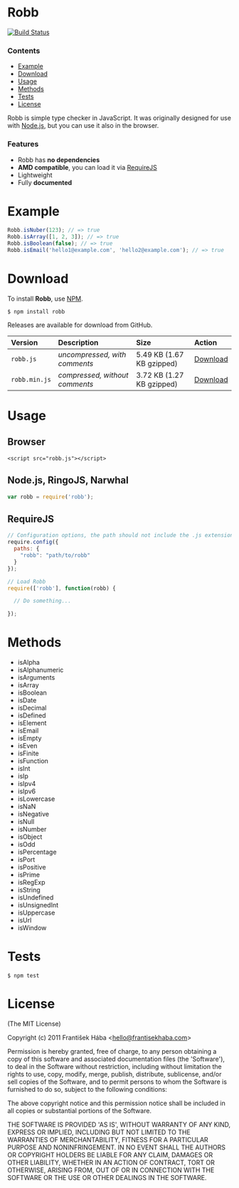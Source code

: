# Robb

[![Build Status](https://secure.travis-ci.org/Baggz/Robb.png)](http://travis-ci.org/Baggz/Robb)

### Contents

* [Example](#example)
* [Download](#download)
* [Usage](#usage)
* [Methods](#methods)
* [Tests](#tests)
* [License](#license)

Robb is simple type checker in JavaScript. It was originally designed for use with [Node.js](http://nodejs.org/), but you can use it also in the browser.

### Features

* Robb has **no dependencies**
* **AMD compatible**, you can load it via [RequireJS](https://github.com/jrburke/requirejs)
* Lightweight
* Fully **documented**

<a name="example"></a>
# Example

```javascript
Robb.isNuber(123); // => true
Robb.isArray([1, 2, 3]); // => true
Robb.isBoolean(false); // => true
Robb.isEmail('hello1@example.com', 'hello2@example.com'); // => true
```

<a name="download"></a>
# Download

To install **Robb**, use [NPM](http://npmjs.org/).

```
$ npm install robb
```

Releases are available for download from GitHub.

| **Version** | **Description** | **Size** | **Action** |
|:------------|:----------------|:---------|:-----------|
| `robb.js` | *uncompressed, with comments* | 5.49 KB (1.67 KB gzipped) | [Download](https://raw.github.com/Baggz/Robb/master/src/robb.js) |
| `robb.min.js` | *compressed, without comments* | 3.72 KB (1.27 KB gzipped) | [Download](https://raw.github.com/Baggz/Robb/master/dist/robb.min.js) |

<a name="usage"></a>
# Usage

## Browser

```
<script src="robb.js"></script>
```

## Node.js, RingoJS, Narwhal

```javascript
var robb = require('robb');
```

## RequireJS

```javascript
// Configuration options, the path should not include the .js extension
require.config({
  paths: {
    "robb": "path/to/robb"
  }
});

// Load Robb
require(['robb'], function(robb) {

  // Do something...

});
```
<a name="methods"></a>
# Methods

* isAlpha
* isAlphanumeric
* isArguments
* isArray
* isBoolean
* isDate
* isDecimal
* isDefined
* isElement
* isEmail
* isEmpty
* isEven
* isFinite
* isFunction
* isInt
* isIp
* isIpv4
* isIpv6
* isLowercase
* isNaN
* isNegative
* isNull
* isNumber
* isObject
* isOdd
* isPercentage
* isPort
* isPositive
* isPrime
* isRegExp
* isString
* isUndefined
* isUnsignedInt
* isUppercase
* isUrl
* isWindow

<a name="tests"></a>
# Tests

```
$ npm test
```

<a name="license"></a>
# License

(The MIT License)

Copyright (c) 2011 František Hába &lt;hello@frantisekhaba.com&gt;

Permission is hereby granted, free of charge, to any person obtaining a copy of this software and associated documentation files (the 'Software'), to deal in the Software without restriction, including without limitation the rights to use, copy, modify, merge, publish, distribute, sublicense, and/or sell copies of the Software, and to permit persons to whom the Software is furnished to do so, subject to the following conditions:

The above copyright notice and this permission notice shall be included in all copies or substantial portions of the Software.

THE SOFTWARE IS PROVIDED 'AS IS', WITHOUT WARRANTY OF ANY KIND, EXPRESS OR IMPLIED, INCLUDING BUT NOT LIMITED TO THE WARRANTIES OF MERCHANTABILITY, FITNESS FOR A PARTICULAR PURPOSE AND NONINFRINGEMENT. IN NO EVENT SHALL THE AUTHORS OR COPYRIGHT HOLDERS BE LIABLE FOR ANY CLAIM, DAMAGES OR OTHER LIABILITY, WHETHER IN AN ACTION OF CONTRACT, TORT OR OTHERWISE, ARISING FROM, OUT OF OR IN CONNECTION WITH THE SOFTWARE OR THE USE OR OTHER DEALINGS IN THE SOFTWARE.